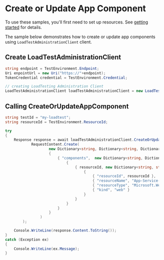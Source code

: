 # Create or Update App Component

To use these samples, you'll first need to set up resources. See [getting started](https://github.com/Azure/azure-sdk-for-net/blob/main/sdk/loadtestservice/Azure.Developer.LoadTesting/README.md#getting-started) for details.

The sample below demonstrates how to create or update app components using `LoadTestAdministrationClient` client.

## Create LoadTestAdministrationClient
```C# Snippet:Azure_Developer_LoadTesting_CreateAdminClient
string endpoint = TestEnvironment.Endpoint;
Uri enpointUrl = new Uri("https://"+endpoint);
TokenCredential credential = TestEnvironment.Credential;

// creating LoadTesting Administration Client
LoadTestAdministrationClient loadTestAdministrationClient = new LoadTestAdministrationClient(enpointUrl, credential);
```

## Calling CreateOrUpdateAppComponent
```C# Snippet:Azure_Developer_LoadTesting_CreateOrUpdateAppComponentAsync
string testId = "my-loadtest";
string resourceId = TestEnvironment.ResourceId;

try
{
    Response response = await loadTestAdministrationClient.CreateOrUpdateAppComponentsAsync(testId,
            RequestContent.Create(
                    new Dictionary<string, Dictionary<string, Dictionary<string, string>>>
                    {
                        { "components",  new Dictionary<string, Dictionary<string, string>>
                            {
                                { resourceId, new Dictionary<string, string>
                                    {
                                        { "resourceId", resourceId },
                                        { "resourceName", "App-Service-Sample-Demo" },
                                        { "resourceType", "Microsoft.Web/sites" },
                                        { "kind", "web" }
                                    }
                                }
                            }
                        }
                    }
                )
        );

    Console.WriteLine(response.Content.ToString());
}
catch (Exception ex)
{
    Console.WriteLine(ex.Message);
}
```
